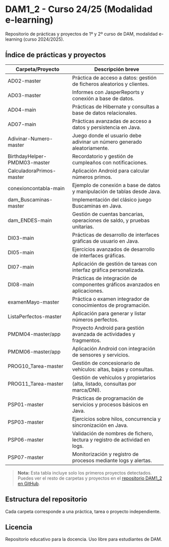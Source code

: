# DAM1_2 - Curso 24/25 (Modalidad e-learning)

Repositorio de prácticas y proyectos de 1º y 2º curso de DAM, modalidad e-learning (curso 2024/2025).

## Índice de prácticas y proyectos

| Carpeta/Proyecto                | Descripción breve                                                                 |
|----------------------------------|----------------------------------------------------------------------------------|
| AD02-master                      | Práctica de acceso a datos: gestión de ficheros aleatorios y clientes.           |
| AD03-master                      | Informes con JasperReports y conexión a base de datos.                           |
| AD04-main                        | Prácticas de Hibernate y consultas a base de datos relacionales.                 |
| AD07-main                        | Prácticas avanzadas de acceso a datos y persistencia en Java.                    |
| Adivinar-Numero-master           | Juego donde el usuario debe adivinar un número generado aleatoriamente.          |
| BirthdayHelper-PMDM03-master     | Recordatorio y gestión de cumpleaños con notificaciones.                         |
| CalculadoraPrimos-master         | Aplicación Android para calcular números primos.                                 |
| conexioncontabla-main            | Ejemplo de conexión a base de datos y manipulación de tablas desde Java.         |
| dam_Buscaminas-master            | Implementación del clásico juego Buscaminas en Java.                             |
| dam_ENDES-main                   | Gestión de cuentas bancarias, operaciones de saldo, y pruebas unitarias.         |
| DI03-main                        | Prácticas de desarrollo de interfaces gráficas de usuario en Java.               |
| DI05-main                        | Ejercicios avanzados de desarrollo de interfaces gráficas.                       |
| DI07-main                        | Aplicación de gestión de tareas con interfaz gráfica personalizada.              |
| DI08-main                        | Prácticas de integración de componentes gráficos avanzados en aplicaciones.      |
| examenMayo-master                | Práctica o examen integrador de conocimientos de programación.                   |
| ListaPerfectos-master            | Aplicación para generar y listar números perfectos.                              |
| PMDM04-master/app                | Proyecto Android para gestión avanzada de actividades y fragmentos.              |
| PMDM06-master/app                | Aplicación Android con integración de sensores y servicios.                      |
| PROG10_Tarea-master              | Gestión de concesionario de vehículos: altas, bajas y consultas.                 |
| PROG11_Tarea-master              | Gestión de vehículos y propietarios (alta, listado, consultas por marca/DNI).    |
| PSP01-master                     | Prácticas de programación de servicios y procesos básicos en Java.               |
| PSP03-master                     | Ejercicios sobre hilos, concurrencia y sincronización en Java.                   |
| PSP06-master                     | Validación de nombres de fichero, lectura y registro de actividad en logs.        |
| PSP07-master                     | Monitorización y registro de procesos mediante logs y alertas.                   |

> **Nota:** Esta tabla incluye solo los primeros proyectos detectados. Puedes ver el resto de carpetas y proyectos en el [repositorio DAM1_2 en GitHub](https://github.com/darlber/DAM1_2).

## Estructura del repositorio

Cada carpeta corresponde a una práctica, tarea o proyecto independiente.


## Licencia

Repositorio educativo para la docencia. Uso libre para estudiantes de DAM.
